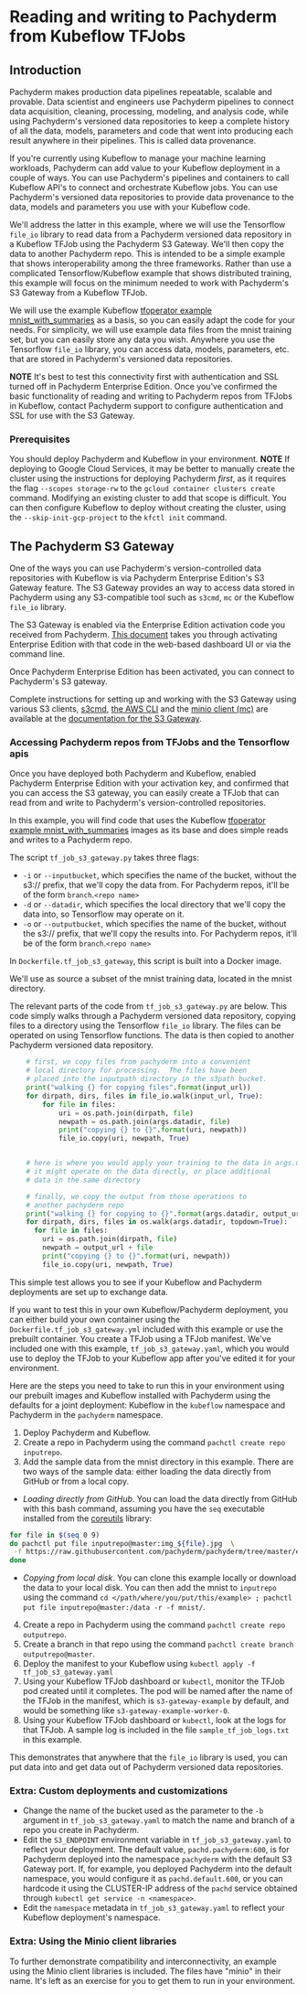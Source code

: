 #  Reading and writing to Pachyderm from Kubeflow TFJobs

## Introduction

Pachyderm makes production data pipelines repeatable, scalable and provable.
Data scientist and engineers use Pachyderm pipelines to connect data acquisition, cleaning, processing, modeling, and analysis code,
while using Pachyderm's versioned data repositories to keep a complete history of all the data, models, parameters and code
that went into producing each result anywhere in their pipelines. 
This is called data provenance.

If you're currently using Kubeflow to manage your machine learning workloads,
Pachyderm can add value to your Kubeflow deployment in a couple of ways.
You can use Pachyderm's pipelines and containers to call Kubeflow API's to connect and orchestrate Kubeflow jobs.
You can use Pachyderm's versioned data repositories to provide data provenance to the data, models and parameters you use with your Kubeflow code.

We'll address the latter in this example,
where we will use the Tensorflow `file_io` library
to read data from a Pachyderm versioned data repository
in a Kubeflow TFJob
using the Pachyderm S3 Gateway.
We'll then copy the data to another Pachyderm repo.
This is intended to be a simple example
that shows interoperability among the three frameworks.
Rather than use a complicated Tensorflow/Kubeflow example that shows distributed training,
this example will focus on the minimum needed to work with Pachyderm's S3 Gateway from a Kubeflow TFJob.

We will use the example Kubeflow [tfoperator example mnist_with_summaries](https://github.com/kubeflow/tf-operator/tree/master/examples/v1beta2/mnist_with_summaries) as a basis, so you can easily adapt the code for your needs.
For simplicity, we will use example data files from the mnist training set,
but you can easily store any data you wish.
Anywhere you use the Tensorflow `file_io` library,
you can access data, models, parameters, etc. that are stored in Pachyderm's versioned data repositories.

**NOTE**
It's best to test this connectivity first with authentication and SSL turned off in Pachyderm Enterprise Edition.
Once you've confirmed the basic functionality of reading and writing to Pachyderm repos from TFJobs in Kubeflow,
contact Pachyderm support to configure authentication and SSL for use with the S3 Gateway.

### Prerequisites

You should deploy Pachyderm and Kubeflow in your environment.
**NOTE**
If deploying to Google Cloud Services, it may be better to manually create the cluster using the instructions for deploying Pachyderm *first*, 
as it requires the flag `--scopes storage-rw` to the `gcloud container clusters create` command.
Modifying an existing cluster to add that scope is difficult. 
You can then configure Kubeflow to deploy without creating the cluster,
using the `--skip-init-gcp-project` to the `kfctl init` command.


## The Pachyderm S3 Gateway

One of the ways you can use Pachyderm's version-controlled data repositories with Kubeflow is via Pachyderm Enterprise Edition's S3 Gateway feature.
The S3 Gateway provides an way to access data stored in Pachyderm using any S3-compatible tool such as `s3cmd`, `mc` or the Kubeflow `file_io` library.

The S3 Gateway is enabled via the Enterprise Edition activation code
you received from Pachyderm.
[This document](http://docs.pachyderm.io/en/latest/enterprise/deployment.html) takes you through activating Enterprise Edition
with that code 
in the web-based dashboard UI or 
via the command line.

Once Pachyderm Enterprise Edition has been activated, 
you can connect to Pachyderm's S3 gateway.

Complete instructions for setting up and working with the S3 Gateway using various S3 clients, 
[s3cmd](https://github.com/s3tools/s3cmd),
[the AWS CLI](https://aws.amazon.com/cli/) and
the [minio client (mc)](https://github.com/minio/mc) are available
at the [documentation for the S3 Gateway](http://docs.pachyderm.io/en/latest/enterprise/s3gateway.html).

### Accessing Pachyderm repos from TFJobs and the Tensorflow apis

Once you have deployed both Pachyderm and Kubeflow,
enabled Pachyderm Enterprise Edition with your activation key,
and confirmed that you can access the S3 gateway,
you can easily create a TFJob
that can read from and write to Pachyderm's version-controlled repositories.

In this example, 
you will find code that uses the Kubeflow [tfoperator example mnist_with_summaries](https://github.com/kubeflow/tf-operator/tree/master/examples/v1beta2/mnist_with_summaries) images as its base and
does simple reads and writes to a Pachyderm repo.

The script `tf_job_s3_gateway.py` takes three flags:
* `-i` or `--inputbucket`, 
  which specifies the name of the bucket, 
  without the s3:// prefix, 
  that we'll copy the data from.
  For Pachyderm repos, 
  it'll be of the form `branch`.`<repo name>`
* `-d` or `--datadir`,
  which specifies the local directory that we'll copy the data into,
  so Tensorflow may operate on it.
* `-o` or `--outputbucket`,
  which specifies the name of the bucket, 
  without the s3:// prefix, 
  that we'll copy the results into. 
  For Pachyderm repos, 
  it'll be of the form `branch`.`<repo name>`

In `Dockerfile.tf_job_s3_gateway`, 
this script is built into a Docker image.

We'll use as source a subset of the mnist training data,
located in the mnist directory.

The relevant parts of the code from  `tf_job_s3_gateway.py` are below.
This code simply walks through a Pachyderm versioned data repository,
copying files to a directory using the Tensorflow `file_io` library.
The files can be operated on using Tensorflow functions.
The data is then copied to another Pachyderm versioned data repository.

```python
    # first, we copy files from pachyderm into a convenient
    # local directory for processing.  The files have been
    # placed into the inputpath directory in the s3path bucket.
    print("walking {} for copying files".format(input_url))
    for dirpath, dirs, files in file_io.walk(input_url, True):
        for file in files:
            uri = os.path.join(dirpath, file)
            newpath = os.path.join(args.datadir, file)
            print("copying {} to {}".format(uri, newpath))
            file_io.copy(uri, newpath, True)


    # here is where you would apply your training to the data in args.datadir
    # it might operate on the data directly, or place additional
    # data in the same directory

    # finally, we copy the output from those operations to
    # another pachyderm repo
    print("walking {} for copying to {}".format(args.datadir, output_url))
    for dirpath, dirs, files in os.walk(args.datadir, topdown=True):   
      for file in files:
        uri = os.path.join(dirpath, file)
        newpath = output_url + file
        print("copying {} to {}".format(uri, newpath))
        file_io.copy(uri, newpath, True)
```
This simple test allows you to see if your Kubeflow and Pachyderm deployments are set up to exchange data.

If you want to test this in your own Kubeflow/Pachyderm deployment, 
you can either build your own container using the `Dockerfile.tf_job_s3_gateway.yml` included with this example or
use the prebuilt container.
You create a TFJob using a TFJob manifest.
We've included one with this example, 
`tf_job_s3_gateway.yaml`, 
which you would use to deploy the TFJob to your Kubeflow app
after you've edited it for your environment.

Here are the steps you need to take to run this in your environment using our prebuilt images and
Kubeflow installed with Pachyderm using the defaults for a joint deployment: 
Kubeflow in the `kubeflow` namespace and Pachyderm in the `pachyderm` namespace.

1. Deploy Pachyderm and Kubeflow.
2. Create a repo in Pachyderm using the command  `pachctl create repo inputrepo`.
3. Add the sample data from the mnist directory in this example. 
   There are two ways of the sample data: 
   either loading the data directly from GitHub or from a local copy.
* _Loading directly from GitHub_.
  You can load the data directly from GitHub with this bash command,
  assuming you have the `seq` executable installed from the [coreutils](https://www.gnu.org/software/coreutils) library:
```bash
for file in $(seq 0 9)
do pachctl put file inputrepo@master:img_${file}.jpg  \
 -f https://raw.githubusercontent.com/pachyderm/pachyderm/tree/master/examples/kubeflow/tfjob/mnist/img_${file}.jpg 
done
```
* _Copying from local disk_.
  You can clone this example locally or download the data to your local disk.
  You can then add the mnist to `inputrepo` using the command `cd </path/where/you/put/this/example> ; pachctl put file inputrepo@master:/data -r -f mnist/`.
4. Create a repo in Pachyderm using the command  `pachctl create repo outputrepo`.
5. Create a branch in that repo using the command `pachctl create branch outputrepo@master`.
6. Deploy the manifest to your Kubeflow using  `kubectl apply -f tf_job_s3_gateway.yaml`
7. Using your Kubeflow TFJob dashboard or `kubectl`, monitor the TFJob pod created until it completes.
   The pod will be named after the name of the TFJob in the manifest,
   which is `s3-gateway-example` by default, 
   and would be something like `s3-gateway-example-worker-0`.
8. Using your Kubeflow TFJob dashboard or `kubectl`, look at the logs for that TFJob.
   A sample log is included in the file `sample_tf_job_logs.txt` in this example.

This demonstrates that anywhere that the `file_io` library is used, 
you can put data into and get data out of Pachyderm versioned data repositories.

### Extra: Custom deployments and customizations
* Change the name of the bucket used as the parameter to the `-b` argument in `tf_job_s3_gateway.yaml`
  to match the name and branch of a repo you create in Pachyderm.
* Edit the `S3_ENDPOINT` environment variable in `tf_job_s3_gateway.yaml` to reflect your deployment.
  The default value,
  `pachd.pachyderm:600`, 
  is for Pachyderm deployed into the namespace `pachyderm` with the default S3 Gateway port.
  If, 
  for example, 
  you deployed Pachyderm into the default namespace,
  you would configure it as `pachd.default.600`, 
  or you can hardcode it using the CLUSTER-IP address of the `pachd` service obtained through `kubectl get service -n <namespace>`.
* Edit the `namespace` metadata  in `tf_job_s3_gateway.yaml` to reflect your Kubeflow deployment's namespace.


### Extra: Using the Minio client libraries

To further demonstrate compatibility and interconnectivity,
an example using the Minio client libraries is included.
The files have "minio" in their name.
It's left as an exercise for you to get them to run in your environment.










